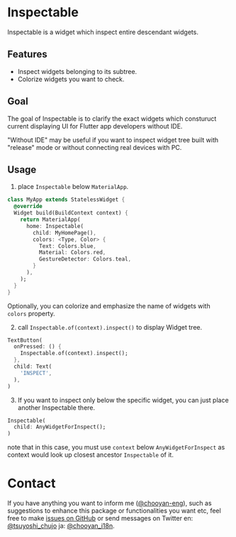 # Inspectable

Inspectable is a widget which inspect entire descendant widgets.

## Features

- Inspect widgets belonging to its subtree.
- Colorize widgets you want to check.

## Goal

The goal of Inspectable is to clarify the exact widgets which consturuct current displaying UI for Flutter app developers without IDE.

"Without IDE" may be useful if you want to inspect widget tree built with "release" mode or without connecting real devices with PC.

## Usage

1. place `Inspectable` below `MaterialApp`.

```dart
class MyApp extends StatelessWidget {
  @override
  Widget build(BuildContext context) {
    return MaterialApp(
      home: Inspectable(
        child: MyHomePage(),
        colors: <Type, Color> {
          Text: Colors.blue,
          Material: Colors.red,
          GestureDetector: Colors.teal,
        }
      ),
    );
  }
}
```

Optionally, you can colorize and emphasize the name of widgets with `colors` property.

2. call `Inspectable.of(context).inspect()` to display Widget tree.

```dart
TextButton(
  onPressed: () {
    Inspectable.of(context).inspect();
  },
  child: Text(
    'INSPECT',
  ),
)
```

3. If you want to inspect only below the specific widget, you can just place another Inspectable there.

```dart
Inspectable(
  child: AnyWidgetForInspect();
)
```

note that in this case, you must use `context` below `AnyWidgetForInspect` as context would look up closest ancestor `Inspectable` of it.


# Contact

If you have anything you want to inform me ([@chooyan-eng](https://github.com/chooyan-eng)), such as suggestions to enhance this package or functionalities you want etc, feel free to make [issues on GitHub](https://github.com/chooyan-eng/inspectable/issues) or send messages on Twitter en: [@tsuyoshi_chujo](https://twitter.com/tsuyoshi_chujo) ja: [@chooyan_i18n](https://twitter.com/chooyan_i18n).